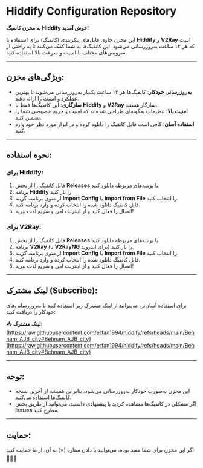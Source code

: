 # Hiddify Configuration Repository

**به مخزن کانفیگ Hiddify خوش آمدید!**

این مخزن حاوی فایل‌های پیکربندی (کانفیگ) برای استفاده با **Hiddify** و **V2Ray** است که هر ۱۲ ساعت به‌روزرسانی می‌شود. این کانفیگ‌ها به شما کمک می‌کنند تا به راحتی از سرویس‌های مختلف با امنیت و سرعت بالا استفاده کنید.

---

## ویژگی‌های مخزن:
- **به‌روزرسانی خودکار**: کانفیگ‌ها هر ۱۲ ساعت یک‌بار به‌روزرسانی می‌شوند تا بهترین عملکرد و امنیت را ارائه دهند.
- **سازگاری**: این کانفیگ‌ها فقط با **Hiddify** و **V2Ray** سازگار هستند.
- **امنیت بالا**: تنظیمات به‌گونه‌ای طراحی شده‌اند که امنیت و حریم خصوصی شما را تضمین کنند.
- **استفاده آسان**: کافی است فایل کانفیگ را دانلود کرده و در ابزار مورد نظر خود وارد کنید.

---

## نحوه استفاده:

### برای Hiddify:
1. فایل کانفیگ را از بخش **Releases** یا پوشه‌های مربوطه دانلود کنید.
2. برنامه **Hiddify** را باز کنید.
3. از منوی برنامه، گزینه **Import Config** یا **Import from File** را انتخاب کنید.
4. فایل کانفیگ دانلود شده را انتخاب کرده و وارد برنامه کنید.
5. اتصال را فعال کنید و از اینترنت امن و سریع لذت ببرید!

### برای V2Ray:
1. فایل کانفیگ را از بخش **Releases** یا پوشه‌های مربوطه دانلود کنید.
2. برنامه **V2Ray** (یا **V2RayNG** برای اندروید) را باز کنید.
3. از منوی برنامه، گزینه **Import Config** یا **Import from File** را انتخاب کنید.
4. فایل کانفیگ دانلود شده را انتخاب کرده و وارد برنامه کنید.
5. اتصال را فعال کنید و از اینترنت امن و سریع لذت ببرید!

---

## لینک مشترک (Subscribe):
برای استفاده آسان‌تر، می‌توانید از لینک مشترک زیر استفاده کنید تا به‌روزرسانی‌های خودکار را دریافت کنید:

📥 **لینک مشترک**:  
[https://raw.githubusercontent.com/erfan1994/hiddify/refs/heads/main/Behnam_AJB_city#Behnam_AJB_city](https://raw.githubusercontent.com/erfan1994/hiddify/refs/heads/main/Behnam_AJB_city#Behnam_AJB_city)

---

## توجه:
- این مخزن به‌صورت خودکار به‌روزرسانی می‌شود، بنابراین همیشه از آخرین نسخه کانفیگ‌ها استفاده می‌کنید.
- اگر مشکلی در کانفیگ‌ها مشاهده کردید یا پیشنهادی داشتید، می‌توانید از طریق بخش **Issues** مطرح کنید.

---

## حمایت:
اگر این مخزن برای شما مفید بوده، می‌توانید با دادن ستاره (⭐) به آن، از ما حمایت کنید🌹🌹🌹
